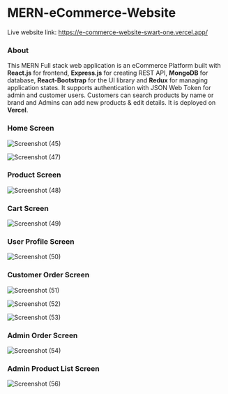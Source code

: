 # MERN-eCommerce-Website

Live website link: https://e-commerce-website-swart-one.vercel.app/


### About

This MERN Full stack web application is an eCommerce Platform built with __React.js__ for frontend,
__Express.js__ for creating REST API, __MongoDB__ for database, __React-Bootstrap__ for the UI library and __Redux__ for managing application states. It supports authentication with JSON Web Token for admin and customer users. Customers can search products by name or brand and Admins can add new products & edit details. It is deployed on __Vercel__.


### Home Screen

![Screenshot (45)](https://github.com/NishuShokeen/eCommerce-Website/assets/110237670/3b2e87f8-a74d-42c9-a43a-5d98b940b410)

![Screenshot (47)](https://github.com/NishuShokeen/eCommerce-Website/assets/110237670/8cbd5886-aa81-473a-9570-49ca9bcae861)

### Product Screen

![Screenshot (48)](https://github.com/NishuShokeen/eCommerce-Website/assets/110237670/c80a038b-b088-4d7d-88d0-18b67db2ff18)

### Cart Screen


![Screenshot (49)](https://github.com/NishuShokeen/eCommerce-Website/assets/110237670/6a98ee97-3097-4094-ac0f-b7a649030437)

### User Profile Screen

![Screenshot (50)](https://github.com/NishuShokeen/eCommerce-Website/assets/110237670/f4b1aaef-dafb-48fa-9c1e-07a062756a21)

### Customer Order Screen

![Screenshot (51)](https://github.com/NishuShokeen/eCommerce-Website/assets/110237670/55b122c1-4f7e-411a-bedf-60ea56898597)

![Screenshot (52)](https://github.com/NishuShokeen/eCommerce-Website/assets/110237670/7c827aa2-a2c4-431b-b6e4-3a5819d944b6)

![Screenshot (53)](https://github.com/NishuShokeen/eCommerce-Website/assets/110237670/6d6796b8-ac88-4970-a131-ceccfedf780d)

### Admin Order Screen

![Screenshot (54)](https://github.com/NishuShokeen/eCommerce-Website/assets/110237670/4db8ca12-4443-492c-8df9-0f7509328d09)

### Admin Product List Screen

![Screenshot (56)](https://github.com/NishuShokeen/eCommerce-Website/assets/110237670/3b1441cd-7178-412a-b9b4-57bc8ad8f77a)
